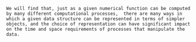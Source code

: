 `We will find that, just as a given numerical function can be computed by many different computational processes, 
there are many ways in which a given data structure can be represented in terms of simpler objects,
and the choice of representation can have significant impact on the time and space requirements of processes that manipulate the data.`






